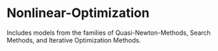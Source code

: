 # Nonlinear-Optimization

Includes models from the families of Quasi-Newton-Methods, Search Methods, and Iterative Optimization Methods.
